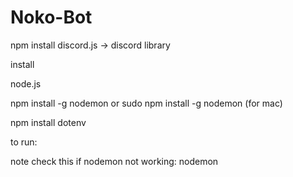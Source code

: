 # Noko-Bot

npm install discord.js -> discord library

install 

node.js

npm install -g nodemon
or sudo npm install -g nodemon (for mac)

npm install dotenv



to run:

note check this if nodemon not working: 
nodemon


